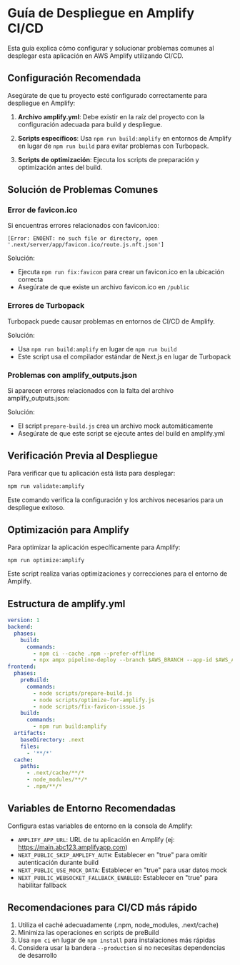 # Guía de Despliegue en Amplify CI/CD

Esta guía explica cómo configurar y solucionar problemas comunes al desplegar esta aplicación en AWS Amplify utilizando CI/CD.

## Configuración Recomendada

Asegúrate de que tu proyecto esté configurado correctamente para despliegue en Amplify:

1. **Archivo amplify.yml**: Debe existir en la raíz del proyecto con la configuración adecuada para build y despliegue.

2. **Scripts específicos**: Usa `npm run build:amplify` en entornos de Amplify en lugar de `npm run build` para evitar problemas con Turbopack.

3. **Scripts de optimización**: Ejecuta los scripts de preparación y optimización antes del build.

## Solución de Problemas Comunes

### Error de favicon.ico

Si encuentras errores relacionados con favicon.ico:

```
[Error: ENOENT: no such file or directory, open '.next/server/app/favicon.ico/route.js.nft.json']
```

Solución:
- Ejecuta `npm run fix:favicon` para crear un favicon.ico en la ubicación correcta
- Asegúrate de que existe un archivo favicon.ico en `/public`

### Errores de Turbopack

Turbopack puede causar problemas en entornos de CI/CD de Amplify. 

Solución:
- Usa `npm run build:amplify` en lugar de `npm run build`
- Este script usa el compilador estándar de Next.js en lugar de Turbopack

### Problemas con amplify_outputs.json

Si aparecen errores relacionados con la falta del archivo amplify_outputs.json:

Solución:
- El script `prepare-build.js` crea un archivo mock automáticamente
- Asegúrate de que este script se ejecute antes del build en amplify.yml

## Verificación Previa al Despliegue

Para verificar que tu aplicación está lista para desplegar:

```bash
npm run validate:amplify
```

Este comando verifica la configuración y los archivos necesarios para un despliegue exitoso.

## Optimización para Amplify

Para optimizar la aplicación específicamente para Amplify:

```bash
npm run optimize:amplify
```

Este script realiza varias optimizaciones y correcciones para el entorno de Amplify.

## Estructura de amplify.yml

```yaml
version: 1
backend:
  phases:
    build:
      commands:
        - npm ci --cache .npm --prefer-offline
        - npx ampx pipeline-deploy --branch $AWS_BRANCH --app-id $AWS_APP_ID
frontend:
  phases:
    preBuild:
      commands:
        - node scripts/prepare-build.js
        - node scripts/optimize-for-amplify.js
        - node scripts/fix-favicon-issue.js
    build:
      commands:
        - npm run build:amplify
  artifacts:
    baseDirectory: .next
    files:
      - '**/*'
  cache:
    paths:
      - .next/cache/**/*
      - node_modules/**/*
      - .npm/**/*
```

## Variables de Entorno Recomendadas

Configura estas variables de entorno en la consola de Amplify:

- `AMPLIFY_APP_URL`: URL de tu aplicación en Amplify (ej: https://main.abc123.amplifyapp.com)
- `NEXT_PUBLIC_SKIP_AMPLIFY_AUTH`: Establecer en "true" para omitir autenticación durante build
- `NEXT_PUBLIC_USE_MOCK_DATA`: Establecer en "true" para usar datos mock
- `NEXT_PUBLIC_WEBSOCKET_FALLBACK_ENABLED`: Establecer en "true" para habilitar fallback

## Recomendaciones para CI/CD más rápido

1. Utiliza el caché adecuadamente (.npm, node_modules, .next/cache)
2. Minimiza las operaciones en scripts de preBuild
3. Usa `npm ci` en lugar de `npm install` para instalaciones más rápidas
4. Considera usar la bandera `--production` si no necesitas dependencias de desarrollo
